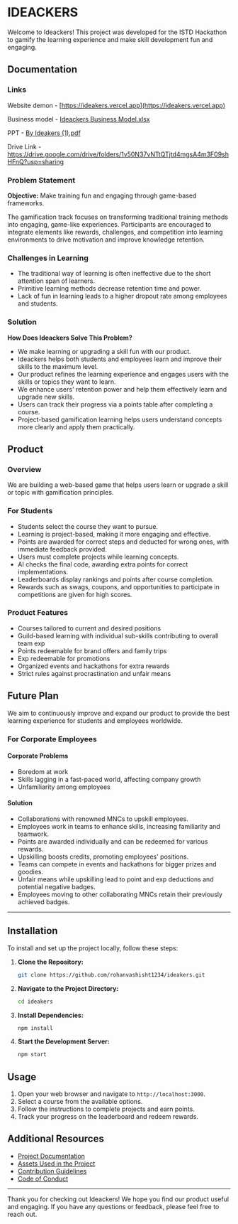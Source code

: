 # IDEACKERS

Welcome to Ideackers! This project was developed for the ISTD Hackathon to gamify the learning experience and make skill development fun and engaging.

## Documentation

### Links
Website demon - [https://ideakers.vercel.app](https://ideakers.vercel.app)

Business model  - [Ideackers Business Model.xlsx](https://github.com/user-attachments/files/18384209/Ideackers.Business.Model.xlsx)

PPT - [By Ideakers (1).pdf](https://github.com/user-attachments/files/18384210/By.Ideakers.1.pdf)

Drive Link - https://drive.google.com/drive/folders/1v50N37vNTtQTjtd4mgsA4m3F09shHFnQ?usp=sharing

### Problem Statement

**Objective:** Make training fun and engaging through game-based frameworks.

The gamification track focuses on transforming traditional training methods into engaging, game-like experiences. Participants are encouraged to integrate elements like rewards, challenges, and competition into learning environments to drive motivation and improve knowledge retention.

### Challenges in Learning

- The traditional way of learning is often ineffective due to the short attention span of learners.
- Primitive learning methods decrease retention time and power.
- Lack of fun in learning leads to a higher dropout rate among employees and students.

### Solution

**How Does Ideackers Solve This Problem?**

- We make learning or upgrading a skill fun with our product.
- Ideackers helps both students and employees learn and improve their skills to the maximum level.
- Our product refines the learning experience and engages users with the skills or topics they want to learn.
- We enhance users' retention power and help them effectively learn and upgrade new skills.
- Users can track their progress via a points table after completing a course.
- Project-based gamification learning helps users understand concepts more clearly and apply them practically.

## Product

### Overview

We are building a web-based game that helps users learn or upgrade a skill or topic with gamification principles.

### For Students

- Students select the course they want to pursue.
- Learning is project-based, making it more engaging and effective.
- Points are awarded for correct steps and deducted for wrong ones, with immediate feedback provided.
- Users must complete projects while learning concepts.
- AI checks the final code, awarding extra points for correct implementations.
- Leaderboards display rankings and points after course completion.
- Rewards such as swags, coupons, and opportunities to participate in competitions are given for high scores.

### Product Features

- Courses tailored to current and desired positions
- Guild-based learning with individual sub-skills contributing to overall team exp
- Points redeemable for brand offers and family trips
- Exp redeemable for promotions
- Organized events and hackathons for extra rewards
- Strict rules against procrastination and unfair means

## Future Plan

We aim to continuously improve and expand our product to provide the best learning experience for students and employees worldwide.

### For Corporate Employees

#### Corporate Problems

- Boredom at work
- Skills lagging in a fast-paced world, affecting company growth
- Unfamiliarity among employees

#### Solution

- Collaborations with renowned MNCs to upskill employees.
- Employees work in teams to enhance skills, increasing familiarity and teamwork.
- Points are awarded individually and can be redeemed for various rewards.
- Upskilling boosts credits, promoting employees' positions.
- Teams can compete in events and hackathons for bigger prizes and goodies.
- Unfair means while upskilling lead to point and exp deductions and potential negative badges.
- Employees moving to other collaborating MNCs retain their previously achieved badges.

---

## Installation

To install and set up the project locally, follow these steps:

1. **Clone the Repository:**
   ```bash
   git clone https://github.com/rohanvashisht1234/ideakers.git
   ```
2. **Navigate to the Project Directory:**
   ```bash
   cd ideakers
   ```
3. **Install Dependencies:**
   ```bash
   npm install
   ```
4. **Start the Development Server:**
   ```bash
   npm start
   ```

## Usage

1. Open your web browser and navigate to `http://localhost:3000`.
2. Select a course from the available options.
3. Follow the instructions to complete projects and earn points.
4. Track your progress on the leaderboard and redeem rewards.

## Additional Resources

- [Project Documentation](docs/documentation.md)
- [Assets Used in the Project](docs/assets.md)
- [Contribution Guidelines](docs/contributing.md)
- [Code of Conduct](docs/code_of_conduct.md)

---

Thank you for checking out Ideackers! We hope you find our product useful and engaging. If you have any questions or feedback, please feel free to reach out.
